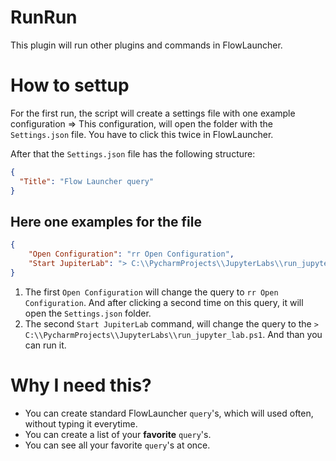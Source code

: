 # RunRun

This plugin will run other plugins and commands in FlowLauncher.

# How to settup
For the first run, the script will create a settings file with one example configuration => This configuration, will open the folder with the `Settings.json` file.
You have to click this twice in FlowLauncher.

After that the `Settings.json` file has the following structure:
```JSON
{
  "Title": "Flow Launcher query"
}
```

## Here one examples for the file
```JSON
{
    "Open Configuration": "rr Open Configuration",
    "Start JupiterLab": "> C:\\PycharmProjects\\JupyterLabs\\run_jupyter_lab.ps1"
}
```
1. The first `Open Configuration` will change the query to `rr Open Configuration`. And after clicking a second time on this query, it will open the `Settings.json` folder.
2. The second `Start JupiterLab` command, will change the query to the `> C:\\PycharmProjects\\JupyterLabs\\run_jupyter_lab.ps1`. And than you can run it.

# Why I need this?
- You can create standard FlowLauncher `query`'s, which will used often, without typing it everytime. 
- You can create a list of your **favorite** `query`'s.
- You can see all your favorite `query`'s at once.
